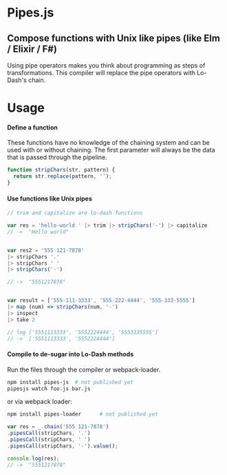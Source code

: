 # Pipes.js
## Compose functions with Unix like pipes (like Elm / Elixir / F#)

Using pipe operators makes you think about programming as steps of transformations. This compiler will replace the pipe operators with Lo-Dash's chain.


# Usage

#### Define a function
These functions have no knowledge of the chaining system and can be used with or without chaining. The first parameter will always be the data that is passed through the pipeline.

```javascript
function stripChars(str, pattern) {
  return str.replace(pattern, '');
}
```

#### Use functions like Unix pipes
```javascript
// trim and capitalize are lo-dash functions

var res = 'hello-world ' |> trim |> stripChars('-') |> capitalize
// ->  "Hello world"


var res2 = '555 121-7878'
|> stripChars '.'
|> stripChars ' '
|> stripChars('-')

// ->  "5551217878"


var result = ['555-111-3333', '555-222-4444', '555-333-5555']
|> map (num) => stripChars(num, '-')
|> inspect
|> take 2

// log ['5551113333', '5552224444', '5553335555']
// ->  ['5551113333', '5552224444']
```

#### Compile to de-sugar into Lo-Dash methods
Run the files through the compiler or webpack-loader.

```bash
npm install pipes-js  # not published yet
pipesjs watch foo.js bar.js
```
or via webpack loader:

```bash
npm install pipes-loader      # not published yet
```

```javascript
var res = _.chain('555 121-7878')
.pipesCall(stripChars, '.')
.pipesCall(stripChars, ' ')
.pipesCall(stripChars, '-').value();

console.log(res);
// ->  "5551217878"
```
